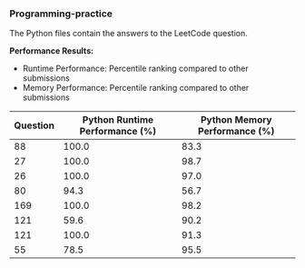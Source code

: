
### Programming-practice

The Python files contain the answers to the LeetCode question.

**Performance Results:**
- Runtime Performance: Percentile ranking compared to other submissions
- Memory Performance: Percentile ranking compared to other submissions

| Question | Python Runtime Performance (%) | Python Memory Performance (%) |
| --- | --- | --- |
| 88 | 100.0 | 83.3 |
| 27 | 100.0 | 98.7 |
| 26 | 100.0 | 97.0 |
| 80 | 94.3 | 56.7 |
| 169 | 100.0 | 98.2 |
| 121 | 59.6 | 90.2 |
| 121 | 100.0 | 91.3 |
| 55 | 78.5 | 95.5 |
